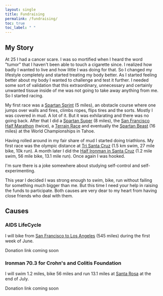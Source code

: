 ```yaml
---
layout: single
title: Fundraising
permalink: /fundraising/
toc: true
toc_label: " "
---
```


## My Story

At 25 I had a cancer scare. I was so mortified when I heard the word "tumor" that I haven't been able to touch a cigarette since. I realized how badly I wanted to live and how little I was doing for that. So I changed my lifestyle completely and started treating my body better. As I started feeling better about my body I wanted to challenge and test it further. I needed some sort of validation that this extraordinary, unnecessary and certainly unwanted tissue inside of me was not going to take away anything from me. So I started racing.

My first race was a [Spartan Sprint](https://www.spartan.com/en/race/detail/3926/overview) (5 miles), an obstacle course where one jumps over walls and fires, climbs ropes, flips tires and the sorts. Mostly I was covered in mud. A lot of it. But it was exhilarating and there was no going back. After that I did a [Spartan Super](https://www.spartan.com/en/race/detail/4236/overview) (8 miles), the [San Francisco Half Marathon](http://www.thesfmarathon.com/) (twice), a [Terrain Race](http://terrainrace.com/) and eventually the [Spartan Beast](https://www.spartan.com/en/race/detail/3690/overview) (16 miles) at the World Championships in Tahoe.

Having rolled around in my fair share of mud I started doing triathlons. My first race was the olympic distance at [Tri Santa Cruz](http://www.finishlineproduction.com/events/triathlon/TriSantaCruz/TriSantaCruz.html) (1.5 km swim, 27 mile bike, 10k run). A month later I did the [Half Ironman in Santa Cruz](http://www.ironman.com/triathlon/events/americas/ironman-70.3/santa-cruz.aspx) (1.2 mile swim, 56 mile bike, 13.1 mile run). Once again I was hooked.  

I'm sure there is a joke somewhere about studying self-control and self-experimenting.

This year I decided I was strong enough to swim, bike, run without failing for something much bigger than me. But this time I need your help in raising the funds to participate. Both causes are very dear to my heart from having close friends who deal with them.

## Causes

### AIDS LifeCycle

I will bike from [San Francisco to Los Angeles](https://www.aidslifecycle.org/) (545 miles) during the first week of June.

Donation link coming soon

### Ironman 70.3 for Crohn's and Colitis Foundation

I will swim 1.2 miles, bike 56 miles and run 13.1 miles at [Santa Rosa](http://www.ironman.com/triathlon/events/americas/ironman-70.3/santa-rosa.aspx) at the end of July.

Donation link coming soon

